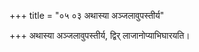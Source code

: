 +++
title = "०५ ०३ अथास्या अञ्जलावुपस्तीर्य"

+++
अथास्या अञ्जलावुपस्तीर्य, द्विर् लाजानोप्याभिघारयति। 
